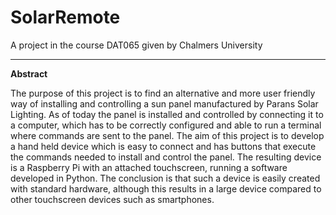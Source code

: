 # SolarRemote
A project in the course DAT065 given by Chalmers University

---
**Abstract**

The purpose of this project is to find an alternative and more
user friendly way of installing and controlling a sun panel
manufactured by Parans Solar Lighting. As of today the panel is
installed and controlled by connecting it to a computer,
which has to be correctly configured and able to run a terminal
where commands are sent to the panel. The aim of this project is
to develop a hand held device which is easy to connect and has
buttons that execute the commands needed to install and control
the panel. The resulting device is a Raspberry Pi with an attached
touchscreen, running a software developed in Python.
The conclusion is that such a device is easily created with standard
hardware, although this results in a large device
compared to other touchscreen devices such as smartphones.
